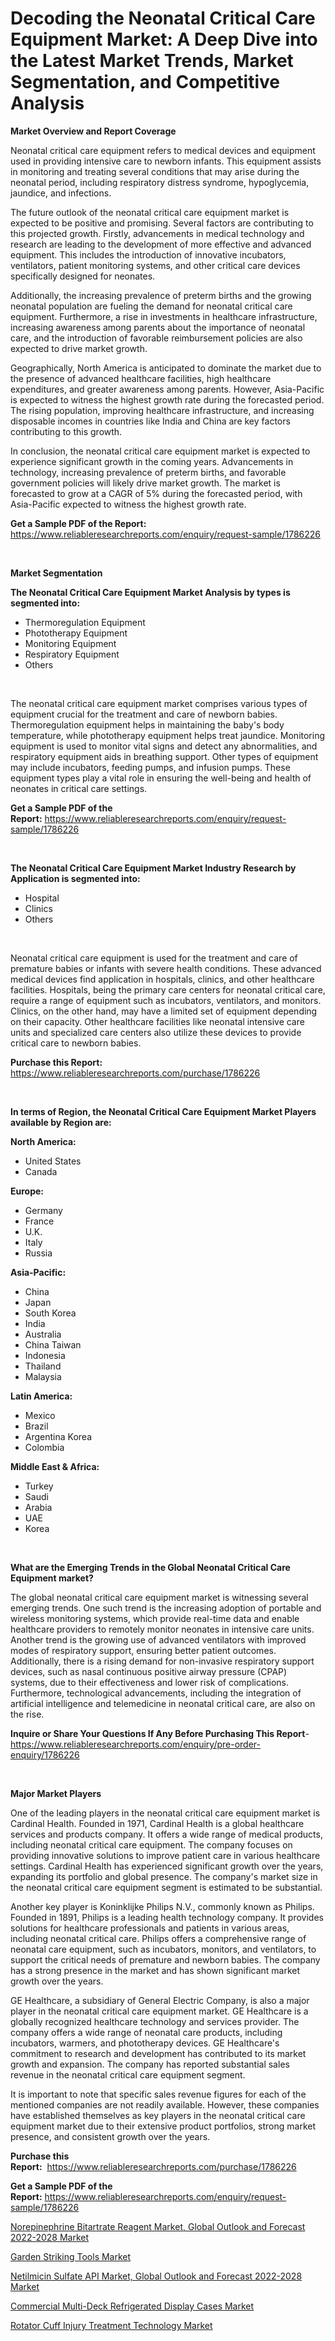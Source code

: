 <p><h1>Decoding the Neonatal Critical Care Equipment Market: A Deep Dive into the Latest Market Trends, Market Segmentation, and Competitive Analysis</h1></p><p><strong>Market Overview and Report Coverage</strong></p>
<p><p>Neonatal critical care equipment refers to medical devices and equipment used in providing intensive care to newborn infants. This equipment assists in monitoring and treating several conditions that may arise during the neonatal period, including respiratory distress syndrome, hypoglycemia, jaundice, and infections.</p><p>The future outlook of the neonatal critical care equipment market is expected to be positive and promising. Several factors are contributing to this projected growth. Firstly, advancements in medical technology and research are leading to the development of more effective and advanced equipment. This includes the introduction of innovative incubators, ventilators, patient monitoring systems, and other critical care devices specifically designed for neonates.</p><p>Additionally, the increasing prevalence of preterm births and the growing neonatal population are fueling the demand for neonatal critical care equipment. Furthermore, a rise in investments in healthcare infrastructure, increasing awareness among parents about the importance of neonatal care, and the introduction of favorable reimbursement policies are also expected to drive market growth.</p><p>Geographically, North America is anticipated to dominate the market due to the presence of advanced healthcare facilities, high healthcare expenditures, and greater awareness among parents. However, Asia-Pacific is expected to witness the highest growth rate during the forecasted period. The rising population, improving healthcare infrastructure, and increasing disposable incomes in countries like India and China are key factors contributing to this growth.</p><p>In conclusion, the neonatal critical care equipment market is expected to experience significant growth in the coming years. Advancements in technology, increasing prevalence of preterm births, and favorable government policies will likely drive market growth. The market is forecasted to grow at a CAGR of 5% during the forecasted period, with Asia-Pacific expected to witness the highest growth rate.</p></p>
<p><strong>Get a Sample PDF of the Report:</strong> <a href="https://www.reliableresearchreports.com/enquiry/request-sample/1786226">https://www.reliableresearchreports.com/enquiry/request-sample/1786226</a></p>
<p>&nbsp;</p>
<p><strong>Market Segmentation</strong></p>
<p><strong>The Neonatal Critical Care Equipment Market Analysis by types is segmented into:</strong></p>
<p><ul><li>Thermoregulation Equipment</li><li>Phototherapy Equipment</li><li>Monitoring Equipment</li><li>Respiratory Equipment</li><li>Others</li></ul></p>
<p>&nbsp;</p>
<p><p>The neonatal critical care equipment market comprises various types of equipment crucial for the treatment and care of newborn babies. Thermoregulation equipment helps in maintaining the baby's body temperature, while phototherapy equipment helps treat jaundice. Monitoring equipment is used to monitor vital signs and detect any abnormalities, and respiratory equipment aids in breathing support. Other types of equipment may include incubators, feeding pumps, and infusion pumps. These equipment types play a vital role in ensuring the well-being and health of neonates in critical care settings.</p></p>
<p><strong>Get a Sample PDF of the Report:</strong>&nbsp;<a href="https://www.reliableresearchreports.com/enquiry/request-sample/1786226">https://www.reliableresearchreports.com/enquiry/request-sample/1786226</a></p>
<p>&nbsp;</p>
<p><strong>The Neonatal Critical Care Equipment Market Industry Research by Application is segmented into:</strong></p>
<p><ul><li>Hospital</li><li>Clinics</li><li>Others</li></ul></p>
<p>&nbsp;</p>
<p><p>Neonatal critical care equipment is used for the treatment and care of premature babies or infants with severe health conditions. These advanced medical devices find application in hospitals, clinics, and other healthcare facilities. Hospitals, being the primary care centers for neonatal critical care, require a range of equipment such as incubators, ventilators, and monitors. Clinics, on the other hand, may have a limited set of equipment depending on their capacity. Other healthcare facilities like neonatal intensive care units and specialized care centers also utilize these devices to provide critical care to newborn babies.</p></p>
<p><strong>Purchase this Report:</strong>&nbsp; <a href="https://www.reliableresearchreports.com/purchase/1786226">https://www.reliableresearchreports.com/purchase/1786226</a></p>
<p>&nbsp;</p>
<p><strong>In terms of Region, the Neonatal Critical Care Equipment Market Players available by Region are:</strong></p>
<p>
    <p> <strong> North America: </strong>
        <ul>
            <li>United States</li>
            <li>Canada</li>
        </ul>
        </p> 
    <p> <strong> Europe: </strong>
        <ul>
            <li>Germany</li>
            <li>France</li>
            <li>U.K.</li>
            <li>Italy</li>
            <li>Russia</li>
        </ul>
        </p> 
    <p> <strong> Asia-Pacific: </strong>
        <ul>
            <li>China</li>
            <li>Japan</li>
            <li>South Korea</li>
            <li>India</li>
            <li>Australia</li>
            <li>China Taiwan</li>
            <li>Indonesia</li>
            <li>Thailand</li>
            <li>Malaysia</li>
        </ul>
        </p> 
    <p> <strong> Latin America: </strong>
        <ul>
            <li>Mexico</li>
            <li>Brazil</li>
            <li>Argentina Korea</li>
            <li>Colombia</li>
        </ul>
        </p> 
    <p> <strong> Middle East & Africa: </strong>
        <ul>
            <li>Turkey</li>
            <li>Saudi</li>
            <li>Arabia</li>
            <li>UAE</li>
            <li>Korea</li>
        </ul>
    </p>
    </p>
<p>&nbsp;</p>
<p><strong>What are the Emerging Trends in the Global Neonatal Critical Care Equipment market?</strong></p>
<p><p>The global neonatal critical care equipment market is witnessing several emerging trends. One such trend is the increasing adoption of portable and wireless monitoring systems, which provide real-time data and enable healthcare providers to remotely monitor neonates in intensive care units. Another trend is the growing use of advanced ventilators with improved modes of respiratory support, ensuring better patient outcomes. Additionally, there is a rising demand for non-invasive respiratory support devices, such as nasal continuous positive airway pressure (CPAP) systems, due to their effectiveness and lower risk of complications. Furthermore, technological advancements, including the integration of artificial intelligence and telemedicine in neonatal critical care, are also on the rise.</p></p>
<p><strong>Inquire or Share Your Questions If Any Before Purchasing This Report</strong>- <a href="https://www.reliableresearchreports.com/enquiry/pre-order-enquiry/1786226">https://www.reliableresearchreports.com/enquiry/pre-order-enquiry/1786226</a></p>
<p>&nbsp;</p>
<p><strong>Major Market Players</strong></p>
<p><p>One of the leading players in the neonatal critical care equipment market is Cardinal Health. Founded in 1971, Cardinal Health is a global healthcare services and products company. It offers a wide range of medical products, including neonatal critical care equipment. The company focuses on providing innovative solutions to improve patient care in various healthcare settings. Cardinal Health has experienced significant growth over the years, expanding its portfolio and global presence. The company's market size in the neonatal critical care equipment segment is estimated to be substantial.</p><p>Another key player is Koninklijke Philips N.V., commonly known as Philips. Founded in 1891, Philips is a leading health technology company. It provides solutions for healthcare professionals and patients in various areas, including neonatal critical care. Philips offers a comprehensive range of neonatal care equipment, such as incubators, monitors, and ventilators, to support the critical needs of premature and newborn babies. The company has a strong presence in the market and has shown significant market growth over the years.</p><p>GE Healthcare, a subsidiary of General Electric Company, is also a major player in the neonatal critical care equipment market. GE Healthcare is a globally recognized healthcare technology and services provider. The company offers a wide range of neonatal care products, including incubators, warmers, and phototherapy devices. GE Healthcare's commitment to research and development has contributed to its market growth and expansion. The company has reported substantial sales revenue in the neonatal critical care equipment segment.</p><p>It is important to note that specific sales revenue figures for each of the mentioned companies are not readily available. However, these companies have established themselves as key players in the neonatal critical care equipment market due to their extensive product portfolios, strong market presence, and consistent growth over the years.</p></p>
<p><strong>Purchase this Report:</strong>&nbsp;&nbsp;<a href="https://www.reliableresearchreports.com/purchase/1786226">https://www.reliableresearchreports.com/purchase/1786226</a></p>
<p></p>
<p><strong>Get a Sample PDF of the Report:</strong>&nbsp;<a href="https://www.reliableresearchreports.com/enquiry/request-sample/1786226">https://www.reliableresearchreports.com/enquiry/request-sample/1786226</a></p>
<p><p><a href="https://medium.com/@kyliemorgan1913/norepinephrine-bitartrate-reagent-market-global-outlook-and-forecast-2022-2028-market-size-and-669b7aeb1f74">Norepinephrine Bitartrate Reagent Market, Global Outlook and Forecast 2022-2028 Market</a></p><p><a href="https://www.linkedin.com/pulse/garden-striking-tools-market-size-growth-forecast/">Garden Striking Tools Market</a></p><p><a href="https://medium.com/@alesiabrahimi58/netilmicin-sulfate-api-market-global-outlook-and-forecast-2022-2028-market-outlook-industry-55e9b52dc751">Netilmicin Sulfate API Market, Global Outlook and Forecast 2022-2028 Market</a></p><p><a href="https://github.com/rahu1502/Market-Research-Report-List-1/blob/main/commercial-multi-deck-refrigerated-display-cases-market.md">Commercial Multi-Deck Refrigerated Display Cases Market</a></p><p><a href="https://github.com/rahu1501/Market-Research-Report-List-1/blob/main/rotator-cuff-injury-treatment-technology-market.md">Rotator Cuff Injury Treatment Technology Market</a></p></p>
